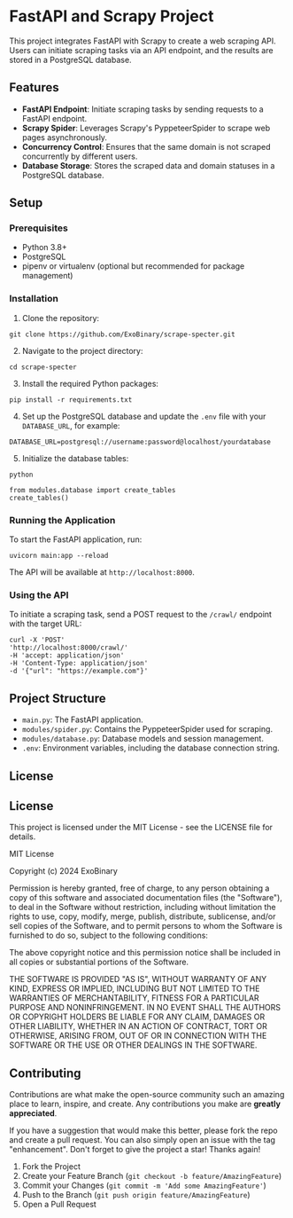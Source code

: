 # FastAPI and Scrapy Project

This project integrates FastAPI with Scrapy to create a web scraping API. Users can initiate scraping tasks via an API endpoint, and the results are stored in a PostgreSQL database.

## Features

- **FastAPI Endpoint**: Initiate scraping tasks by sending requests to a FastAPI endpoint.
- **Scrapy Spider**: Leverages Scrapy's PyppeteerSpider to scrape web pages asynchronously.
- **Concurrency Control**: Ensures that the same domain is not scraped concurrently by different users.
- **Database Storage**: Stores the scraped data and domain statuses in a PostgreSQL database.

## Setup

### Prerequisites

- Python 3.8+
- PostgreSQL
- pipenv or virtualenv (optional but recommended for package management)

### Installation

1. Clone the repository:

```
git clone https://github.com/ExoBinary/scrape-specter.git
```

2. Navigate to the project directory:

```
cd scrape-specter
```

3. Install the required Python packages:

```
pip install -r requirements.txt
```

4. Set up the PostgreSQL database and update the `.env` file with your `DATABASE_URL`, for example:

```
DATABASE_URL=postgresql://username:password@localhost/yourdatabase
```

5. Initialize the database tables:

```
python

from modules.database import create_tables
create_tables()
```

### Running the Application

To start the FastAPI application, run:

```
uvicorn main:app --reload
```

The API will be available at `http://localhost:8000`.

### Using the API

To initiate a scraping task, send a POST request to the `/crawl/` endpoint with the target URL:

```
curl -X 'POST'
'http://localhost:8000/crawl/'
-H 'accept: application/json'
-H 'Content-Type: application/json'
-d '{"url": "https://example.com"}'
```

## Project Structure

- `main.py`: The FastAPI application.
- `modules/spider.py`: Contains the PyppeteerSpider used for scraping.
- `modules/database.py`: Database models and session management.
- `.env`: Environment variables, including the database connection string.

## License

## License

This project is licensed under the MIT License - see the LICENSE file for details.

MIT License

Copyright (c) 2024 ExoBinary

Permission is hereby granted, free of charge, to any person obtaining a copy
of this software and associated documentation files (the "Software"), to deal
in the Software without restriction, including without limitation the rights
to use, copy, modify, merge, publish, distribute, sublicense, and/or sell
copies of the Software, and to permit persons to whom the Software is
furnished to do so, subject to the following conditions:

The above copyright notice and this permission notice shall be included in all
copies or substantial portions of the Software.

THE SOFTWARE IS PROVIDED "AS IS", WITHOUT WARRANTY OF ANY KIND, EXPRESS OR
IMPLIED, INCLUDING BUT NOT LIMITED TO THE WARRANTIES OF MERCHANTABILITY,
FITNESS FOR A PARTICULAR PURPOSE AND NONINFRINGEMENT. IN NO EVENT SHALL THE
AUTHORS OR COPYRIGHT HOLDERS BE LIABLE FOR ANY CLAIM, DAMAGES OR OTHER
LIABILITY, WHETHER IN AN ACTION OF CONTRACT, TORT OR OTHERWISE, ARISING FROM,
OUT OF OR IN CONNECTION WITH THE SOFTWARE OR THE USE OR OTHER DEALINGS IN THE
SOFTWARE.

## Contributing

Contributions are what make the open-source community such an amazing place to learn, inspire, and create. Any contributions you make are **greatly appreciated**.

If you have a suggestion that would make this better, please fork the repo and create a pull request. You can also simply open an issue with the tag "enhancement".
Don't forget to give the project a star! Thanks again!

1. Fork the Project
2. Create your Feature Branch (`git checkout -b feature/AmazingFeature`)
3. Commit your Changes (`git commit -m 'Add some AmazingFeature'`)
4. Push to the Branch (`git push origin feature/AmazingFeature`)
5. Open a Pull Request